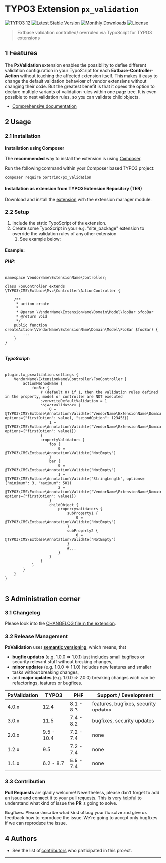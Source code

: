 # TYPO3 Extension `px_validation`

[![TYPO3 12](https://img.shields.io/badge/TYPO3-12-orange.svg)](https://get.typo3.org/version/12)
[![Latest Stable Version](https://poser.pugx.org/portrino/px_validation/v/stable)](https://packagist.org/packages/portrino/px_validation)
[![Monthly Downloads](https://poser.pugx.org/portrino/px_validation/d/monthly)](https://packagist.org/packages/portrino/px_validation)
[![License](https://poser.pugx.org/portrino/px_validation/license)](https://packagist.org/packages/portrino/px_validation)

> Extbase validation controlled/ overruled via TypoScript for TYPO3 extensions

## 1 Features

The **PxValidation** extension enables the possibility to define different validation configuration in
your TypoScript for each **Extbase-Controller-Action** without touching the affected extension itself. This makes 
it easy to change the default validation behaviour of vendor extensions without changing their code. But the greatest 
benefit is that it opens the option to declare multiple variants of validation rules within one page tree.
It is even possible to nest validation rules, so you can validate child objects.

* [Comprehensive documentation][1]

## 2 Usage

### 2.1 Installation

#### Installation using Composer

The **recommended** way to install the extension is using [Composer][2].

Run the following command within your Composer based TYPO3 project:

```
composer require portrino/px_validation
```

#### Installation as extension from TYPO3 Extension Repository (TER)

Download and install the [extension][3] with the extension manager module.

### 2.2 Setup

1) Include the static TypoScript of the extension.
2) Create some TypoScript in your e.g. "site_package" extension to override the validation rules of any other extension
   1) See example below:

#### Example:
##### PHP:
<pre>
<code class="php">
namespace VendorName\ExtensionName\Controller;

class FooController extends \TYPO3\CMS\Extbase\Mvc\Controller\ActionController {
    
    /**
     * action create
     *
     * @param \VendorName\ExtensionName\Domain\Model\FooBar $fooBar
     * @return void
     */
    public function createAction(\VendorName\ExtensionName\Domain\Model\FooBar $fooBar) {
        ...       
    }
}
</code>
</pre>

##### TypoScript:
<pre>
<code class="typoscript">
plugin.tx_pxvalidation.settings {
    VendorName\ExtensionName\Controller\FooController {
        actionMethodName {
            fooBar {
                # (default 0) if 1, then the validation rules defined in the property, model or controller are NOT executed
                overwriteDefaultValidation = 1
                objectValidators {
                    0 = @TYPO3\CMS\Extbase\Annotation\Validate("VendorName\ExtensionName\Domain\Validator\FooValidator", options={"firstOption": value1, "secondOption": 123456})
                    1 = @TYPO3\CMS\Extbase\Annotation\Validate("VendorName\ExtensionName\Domain\Validator\BarValidator", options={"firstOption": value1})
                }
                propertyValidators {
                    foo {
                        0 = @TYPO3\CMS\Extbase\Annotation\Validate("NotEmpty")
                    }
                    bar {
                        0 = @TYPO3\CMS\Extbase\Annotation\Validate("NotEmpty")
                        1 = @TYPO3\CMS\Extbase\Annotation\Validate("StringLength", options={"minimum": 3, "maximum": 50})
                        2 = @TYPO3\CMS\Extbase\Annotation\Validate("VendorName\ExtensionName\Domain\Validator\CustomValidator", options={"firstOption": value1})
                    }
                    childObject {
                        propertyValidators {
                            subProperty1 {
                                0 = @TYPO3\CMS\Extbase\Annotation\Validate("NotEmpty")
                            }
                            subProperty2 {
                                0 = @TYPO3\CMS\Extbase\Annotation\Validate("NotEmpty")
                            }
                            #...
                        }
                    }
                }
            }
        }
    }
}
</code>
</pre>

## 3 Administration corner

### 3.1 Changelog

Please look into the [CHANGELOG file in the extension][4].

### 3.2 Release Management

**PxValidation** uses [**semantic versioning**][5], which means, that
* **bugfix updates** (e.g. 1.0.0 => 1.0.1) just includes small bugfixes or security relevant stuff without breaking changes,
* **minor updates** (e.g. 1.0.0 => 1.1.0) includes new features and smaller tasks without breaking changes,
* and **major updates** (e.g. 1.0.0 => 2.0.0) breaking changes wich can be refactorings, features or bugfixes.

| PxValidation | TYPO3      | PHP       | Support / Development                |
|--------------|------------|-----------|--------------------------------------|
| 4.0.x        | 12.4       | 8.1 - 8.3 | features, bugfixes, security updates |
| 3.0.x        | 11.5       | 7.4 - 8.2 | bugfixes, security updates           |
| 2.0.x        | 9.5 - 10.4 | 7.2 - 7.4 | none                                 |
| 1.2.x        | 9.5        | 7.2 - 7.4 | none                                 |
| 1.1.x        | 6.2 - 8.7  | 5.5 - 7.4 | none                                 |

### 3.3 Contribution

**Pull Requests** are gladly welcome! Nevertheless, please don't forget to add an issue and connect it to your pull 
requests. This is very helpful to understand what kind of issue the **PR** is going to solve.

Bugfixes: Please describe what kind of bug your fix solve and give us feedback how to reproduce the issue. We're going
to accept only bugfixes if we can reproduce the issue.

## 4 Authors

* See the list of [contributors](https://github.com/portrino/px_dbsequencer/graphs/contributors) who participated in this project.

---

[1]: https://docs.typo3.org/typo3cms/extensions/px_validation/
[2]: https://getcomposer.org/
[3]: https://extensions.typo3.org/extension/px_validation
[4]: https://github.com/portrino/px_validation/blob/master/CHANGELOG.md
[5]: https://semver.org/
